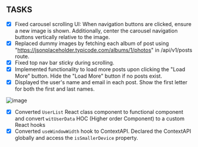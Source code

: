 ## TASKS

- [x] Fixed carousel scrolling UI: When navigation buttons are clicked, ensure a new image is shown. Additionally, center the carousel navigation buttons vertically relative to the image.
- [x] Replaced dummy images by fetching each album of post using "https://jsonplaceholder.typicode.com/albums/1/photos" in /api/v1/posts route.
- [x] Fixed top nav bar sticky during scrolling.
- [x] Implemented functionality to load more posts upon clicking the "Load More" button. Hide the "Load More" button if no posts exist.
- [x] Displayed the user's name and email in each post. Show the first letter for both the first and last names.
      
![image](https://github.com/user-attachments/assets/0f1646ee-cf16-4098-a43a-fc4adf5082c5)

- [x] Converted `UserList` React class component to functional component and convert `witUserData` HOC (Higher order Component) to a custom React hooks
- [x] Converted `useWindowWidth` hook to ContextAPI. Declared the ContextAPI globally and access the `isSmallerDevice` property.
